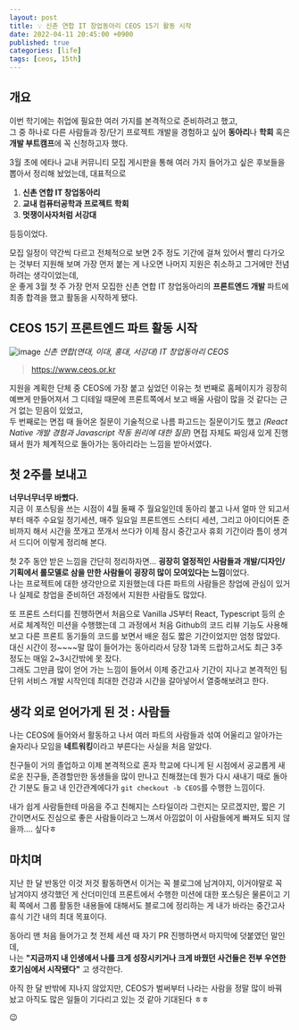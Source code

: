 ```yaml
---
layout: post
title: 💡 신촌 연합 IT 창업동아리 CEOS 15기 활동 시작
date: 2022-04-11 20:45:00 +0900
published: true
categories: [life]
tags: [ceos, 15th]
---
```


## **개요**

이번 학기에는 취업에 필요한 여러 가지를 본격적으로 준비하려고 했고,  
그 중 하나로 다른 사람들과 장/단기 프로젝트 개발을 경험하고 싶어
**동아리**나 **학회** 혹은 **개발 부트캠프**에 꼭 신청하고자 했다.  

3월 초에 에타나 교내 커뮤니티 모집 게시판을 통해
여러 가지 들어가고 싶은 후보들을 뽑아서 정리해 놨었는데, 대표적으로

1. **신촌 연합 IT 창업동아리**
2. **교내 컴퓨터공학과 프로젝트 학회**
3. **멋쟁이사자처럼 서강대**

등등이었다.  

모집 일정이 약간씩 다르고 전체적으로 보면 2주 정도 기간에 걸쳐 있어서
빨리 다가오는 것부터 지원해 보며 가장 먼저 붙는 게 나오면
나머지 지원은 취소하고 그거에만 전념하려는 생각이었는데,  
운 좋게 3월 첫 주 가장 먼저 모집한 신촌 연합 IT 창업동아리의
**프론트엔드 개발** 파트에 최종 합격을 했고 활동을 시작하게 됐다.  

## **CEOS 15기 프론트엔드 파트 활동 시작**

![image](https://user-images.githubusercontent.com/6462456/162734963-0e578a13-53d5-4568-90fd-71c8eeeee2c0.png)
_신촌 연합(연대, 이대, 홍대, 서강대) IT 창업동아리 CEOS_

> https://www.ceos.or.kr

지원을 계획한 단체 중 CEOS에 가장 붙고 싶었던 이유는 첫 번째로 홈페이지가 굉장히 예쁘게 만들어져서
그 디테일 때문에 프론트쪽에서 보고 배울 사람이 많을 것 같다는
근거 없는 믿음이 있었고,  
두 번째로는 면접 때 들어온 질문이 기술적으로 나름 파고드는 질문이기도 했고
_(React Native 개발 경험과 Javascript 작동 원리에 대한 질문)_
면접 자체도 짜임새 있게 진행돼서 뭔가 체계적으로 돌아가는 동아리라는 느낌을 받아서였다.  

## **첫 2주를 보내고**

**너무너무너무 바빴다.**  
지금 이 포스팅을 쓰는 시점이 4월 둘째 주 월요일인데
동아리 붙고 나서 얼마 안 되고서부터 매주 수요일 정기세션,
매주 일요일 프론트엔드 스터디 세션, 그리고 아이디어톤 준비까지 해서
시간을 쪼개고 쪼개서 쓰다가 이제 잠시 중간고사 휴회 기간이라
틈이 생겨서 드디어 이렇게 정리해 본다.  

첫 2주 동안 받은 느낌을 간단히 정리하자면... **굉장히 열정적인 사람들과
개발/디자인/기획에서 롤모델로 삼을 만한 사람들이 굉장히 많이 모여있다는 느낌**이었다.  
나는 프로젝트에 대한 생각만으로 지원했는데 다른 파트의 사람들은
창업에 관심이 있거나 실제로 창업을 준비하던 과정에서 지원한 사람들도 많았다.  

또 프론트 스터디를 진행하면서 처음으로 Vanilla JS부터 React,
Typescript 등의 순서로 체계적인 미션을 수행했는데
그 과정에서 처음 Github의 코드 리뷰 기능도 사용해 보고
다른 프론트 동기들의 코드를 보면서 배운 점도 짧은 기간이었지만 엄청 많았다.  
대신 시간이 정~~~~말 많이 들어가는 동아리라서
당장 1과목 드랍하고서도 최근 3주 정도는 매일 2~3시간밖에 못 잤다.  
그래도 그만큼 많이 얻어 가는 느낌이 들어서
이제 중간고사 기간이 지나고 본격적인 팀 단위 서비스 개발 시작인데
최대한 건강과 시간을 갈아넣어서 열중해보려고 한다.  

## **생각 외로 얻어가게 된 것 : 사람들**

나는 CEOS에 들어와서 활동하고 나서 여러 파트의 사람들과 섞여
어울리고 알아가는 술자리나 모임을 **네트워킹**이라고 부른다는 사실을 처음 알았다.  

친구들이 거의 졸업하고 이제 본격적으로 혼자 학교에 다니게 된 시점에서
공교롭게 새로운 친구들, 존경할만한 동생들을 많이 만나고 친해졌는데
뭔가 다시 새내기 때로 돌아간 기분도 들고
내 인간관계에다가 `git checkout -b CEOS`를 수행한 느낌이다.  

내가 쉽게 사람들한테 마음을 주고 친해지는 스타일이라 그런지는 모르겠지만,
짧은 기간이면서도 진심으로 좋은 사람들이라고 느껴서
아낌없이 이 사람들에게 빠져도 되지 않을까.... 싶다ㅎ

## **마치며**

지난 한 달 반동안 이것 저것 활동하면서
이거는 꼭 블로그에 남겨야지, 이거야말로 꼭 남겨야지 생각했던 게 산더미인데
프론트에서 수행한 미션에 대한 포스팅은 물론이고
기획 쪽에서 그룹 활동한 내용들에 대해서도 블로그에 정리하는 게
내가 바라는 중간고사 휴식 기간 내의 최대 목표이다.  

동아리 맨 처음 들어가고 첫 전체 세션 때 자기 PR 진행하면서
마지막에 덧붙였던 말인데,  
나는 **"지금까지 내 인생에서 나를 크게 성장시키거나 크게 바꿨던 사건들은
전부 우연한 호기심에서 시작됐다"** 고 생각한다.  

아직 한 달 반밖에 지나지 않았지만, CEOS가 벌써부터 나라는 사람을
정말 많이 바꿔 놨고 아직도 많은 일들이 기다리고 있는 것 같아 기대된다 ㅎㅎ

😉